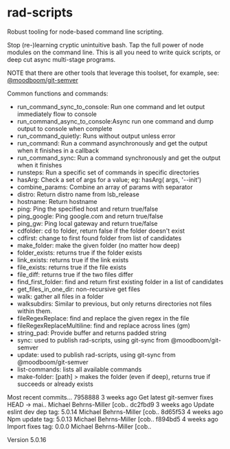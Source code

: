 # rad-scripts
Robust tooling for node-based command line scripting.

Stop (re-)learning cryptic unintuitive bash.  Tap the full power of node modules on the command line.  This is all you need to write quick scripts, or deep cut async multi-stage programs.

NOTE that there are other tools that leverage this toolset, for example, see:
[@moodboom/git-semver](https://www.npmjs.com/package/%40moodboom%2Fgit-semver)

Common functions and commands:

* run_command_sync_to_console: Run one command and let output immediately flow to console
* run_command_async_to_console:Async run one command and dump output to console when complete
* run_command_quietly:         Runs without output unless error
* run_command:                 Run a command asynchronously and get the output when it finishes in a callback
* run_command_sync:            Run a command synchronously and get the output when it finishes
* runsteps:                    Run a specific set of commands in specific directories
* hasArg:                      Check a set of args for a value; eg: hasArg( args, '--init')
* combine_params:              Combine an array of params with separator
* distro:                      Return distro name from lsb_release
* hostname:                    Return hostname
* ping:                        Ping the specified host and return true/false
* ping_google:                 Ping google.com and return true/false
* ping_gw:                     Ping local gateway and return true/false
* cdfolder:                    cd to folder, return false if the folder doesn't exist
* cdfirst:                     change to first found folder from list of candidates
* make_folder:                 make the given folder (no matter how deep)
* folder_exists:               returns true if the folder exists
* link_exists:                 returns true if the link exists
* file_exists:                 returns true if the file exists
* file_diff:                   returns true if the two files differ
* find_first_folder:           find and return first existing folder in a list of candidates
* get_files_in_one_dir:        non-recursive get files
* walk:                        gather all files in a folder
* walksubdirs:                 Similar to previous, but only returns directories not files within them.
* fileRegexReplace:            find and replace the given regex in the file
* fileRegexReplaceMultiline:   find and replace across lines (gm)
* string_pad:                  Provide buffer and returns padded string
* sync:                        used to publish rad-scripts, using git-sync from @moodboom/git-semver
* update:                      used to publish rad-scripts, using git-sync from @moodboom/git-semver
* list-commands:               lists all available commands
* make-folder:                 [path] > makes the folder (even if deep), returns true if succeeds or already exists


Most recent commits...
  7958888  3 weeks ago Get latest git-semver fixes                           HEAD -> mai.. Michael Behrns-Miller [cob..
  dc2fbd9  3 weeks ago Update eslint dev dep                                   tag: 5.0.14 Michael Behrns-Miller [cob..
  8d65f53  4 weeks ago Npm update                                              tag: 5.0.13 Michael Behrns-Miller [cob..
  f894bd5  4 weeks ago Import fixes                                             tag: 0.0.0 Michael Behrns-Miller [cob..

Version 5.0.16
